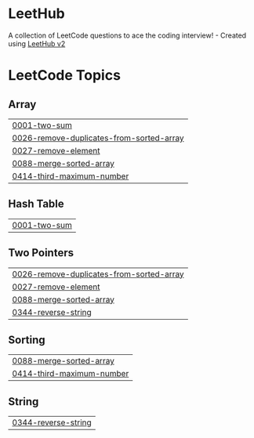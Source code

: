# LeetHub
A collection of LeetCode questions to ace the coding interview! - Created using [LeetHub v2](https://github.com/arunbhardwaj/LeetHub-2.0)

<!---LeetCode Topics Start-->
# LeetCode Topics
## Array
|  |
| ------- |
| [0001-two-sum](https://github.com/akashc-hub/LeetHub/tree/master/0001-two-sum) |
| [0026-remove-duplicates-from-sorted-array](https://github.com/akashc-hub/LeetHub/tree/master/0026-remove-duplicates-from-sorted-array) |
| [0027-remove-element](https://github.com/akashc-hub/LeetHub/tree/master/0027-remove-element) |
| [0088-merge-sorted-array](https://github.com/akashc-hub/LeetHub/tree/master/0088-merge-sorted-array) |
| [0414-third-maximum-number](https://github.com/akashc-hub/LeetHub/tree/master/0414-third-maximum-number) |
## Hash Table
|  |
| ------- |
| [0001-two-sum](https://github.com/akashc-hub/LeetHub/tree/master/0001-two-sum) |
## Two Pointers
|  |
| ------- |
| [0026-remove-duplicates-from-sorted-array](https://github.com/akashc-hub/LeetHub/tree/master/0026-remove-duplicates-from-sorted-array) |
| [0027-remove-element](https://github.com/akashc-hub/LeetHub/tree/master/0027-remove-element) |
| [0088-merge-sorted-array](https://github.com/akashc-hub/LeetHub/tree/master/0088-merge-sorted-array) |
| [0344-reverse-string](https://github.com/akashc-hub/LeetHub/tree/master/0344-reverse-string) |
## Sorting
|  |
| ------- |
| [0088-merge-sorted-array](https://github.com/akashc-hub/LeetHub/tree/master/0088-merge-sorted-array) |
| [0414-third-maximum-number](https://github.com/akashc-hub/LeetHub/tree/master/0414-third-maximum-number) |
## String
|  |
| ------- |
| [0344-reverse-string](https://github.com/akashc-hub/LeetHub/tree/master/0344-reverse-string) |
<!---LeetCode Topics End-->